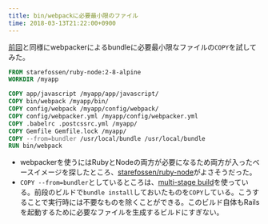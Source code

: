 ```yaml
---
title: bin/webpackに必要最小限のファイル
time: 2018-03-13T21:22:00+0900
---
```


[前回](https://naoty.github.io/posts/23.html)と同様にwebpackerによるbundleに必要最小限なファイルの`COPY`を試してみた。

```dockerfile
FROM starefossen/ruby-node:2-8-alpine
WORKDIR /myapp

COPY app/javascript /myapp/app/javascript/
COPY bin/webpack /myapp/bin/
COPY config/webpack /myapp/config/webpack/
COPY config/webpacker.yml /myapp/config/webpacker.yml
COPY .babelrc .postcssrc.yml /myapp/
COPY Gemfile Gemfile.lock /myapp/
COPY --from=bundler /usr/local/bundle /usr/local/bundle
RUN bin/webpack
```

* webpackerを使うにはRubyとNodeの両方が必要になるため両方が入ったベースイメージを探したところ、[starefossen/ruby-node](https://hub.docker.com/r/starefossen/ruby-node/)がよさそうだった。
* `COPY --from=bundler`としているところは、[multi-stage build](https://docs.docker.com/develop/develop-images/multistage-build/)を使っている。前段のビルドで`bundle install`しておいたものを`COPY`している。こうすることで実行時には不要なものを除くことができる。このビルド自体もRailsを起動するために必要なファイルを生成するビルドにすぎない。
